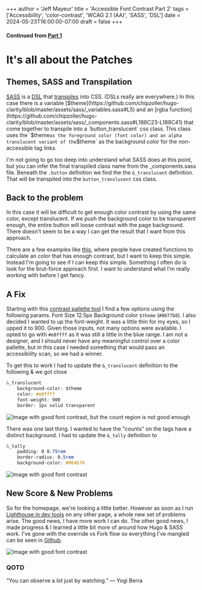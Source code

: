 +++
author = 'Jeff Mayeur'
title = 'Accessible Font Contrast Part 2'
tags = ['Accessibility', 'color-contrast', 'WCAG 2.1 (AA)', 'SASS', 'DSL']
date = 2024-05-23T16:00:00-07:00
draft = false
+++


#### Continued from [Part 1](/posts/05-2024/accessibile-font-contrast-part-1/)

# It's all about the Patches

## Themes, SASS and Transpilation
[SASS](https://sass-lang.com) is a [DSL](https://martinfowler.com/dsl.html) that [transpiles](https://shadowsmith.com/thoughts/setting-up-a-sass-scss-transpiler) into CSS. (DSLs really are everywhere.) In this case there is a variable [$theme](https://github.com/chipzoller/hugo-clarity/blob/master/assets/sass/_variables.sass#L5) and an [rgba function](https://github.com/chipzoller/hugo-clarity/blob/master/assets/sass/_components.sass#L188C23-L188C41) that come together to transpile into a `button_translucent` css class. This class uses the `$theme` as the foreground color (font color) and an alpha translucent variant of the `$theme` as the background color for the non-accessible tag links.

I'm not going to go too deep into understand what SASS does at this point, but you can infer the final transpiled class name from the _components.sass file. Beneath the `.button` definition we find the the `&_translucent` definition. That will be transpiled into the `button_translucent` css class.

## Back to the problem
In this case it will be difficult to get enough color contrast by using the same color, except translucent. If we push the background color to be transparent enough, the entire button will loose contrast with the page background. There doesn't seem to be a way I can get the result that I want from this approach. 

There are a few examples like [this](https://github.com/jhogue/automated-a11y-sass/blob/master/a11y-color.scss), where people have created functions to calculate an color that has enough contrast, but I want to keep this simple. Instead I'm going to see if I can keep this simple. Something I often do is look for the brut-force approach first. I want to understand what I'm really working with before I get fancy.

## A Fix
Starting with this [contrast pallette tool](http://colorsafe.co) I find a few options using the following params. Font Size 12.5px Background color `$theme` (`#0077b8`). I also decided I wanted to up the font-weight. It was a little thin for my eyes, so I upped it to 900. Given those inputs, not many options were available. I opted to go with `#e0ffff` as it was still a little in the blue range. I am not a designer, and I should never have any meaningful control over a color pallette, but in this case I needed something that would pass an accessibility scan, so we had a winner.

To get this to work I had to update the `&_translucent` definition to the following & we got close
```css
&_translucent
    background-color: $theme
    color: #e0ffff
    font-weight: 900
    border: 1px solid transparent
```
![Image with good font contrast, but the count region is not good enough](/images/accessibility-contrast/contrast-close.png)

There was one last thing. I wanted to have the "counts" on the tags have a distinct background. I had to update the `&_tally` definition to
```css
&_tally
    padding: 0 0.75rem
    border-radius: 0.5rem
    background-color: #064b70
```
![Image with good font contrast](/images/accessibility-contrast/contrast-okay.png)

## New Score & New Problems
So for the homepage, we're looking a little better. However as soon as I run [Lighthouse in dev tools](https://developer.chrome.com/docs/lighthouse/overview) on any other page, a whole new set of problems arise. The good news, I have more work I can do. The other good news, I made progress & I learned a little bit more of around how Hugo & SASS work. I've gone with the override vs Fork flow so everything I've mangled can be seen in [Github](https://github.com/jmayeur/i-guess-that-works/tree/main/assets/sass).

![Image with good font contrast](/images/accessibility-contrast/new-score.png)

### QOTD
“You can observe a lot just by watching.”
― Yogi Berra